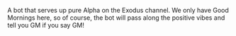 A bot that serves up pure Alpha on the Exodus channel. We only have Good Mornings here, so of course, the bot will pass along the positive vibes and tell you GM if you say GM! 